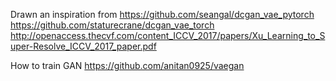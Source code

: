 Drawn an inspiration from
https://github.com/seangal/dcgan_vae_pytorch
https://github.com/staturecrane/dcgan_vae_torch
http://openaccess.thecvf.com/content_ICCV_2017/papers/Xu_Learning_to_Super-Resolve_ICCV_2017_paper.pdf

How to train GAN
https://github.com/anitan0925/vaegan
